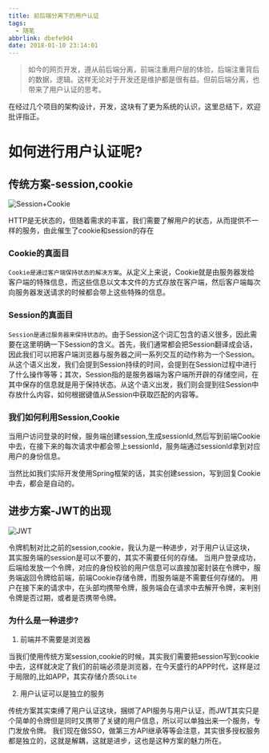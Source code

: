 ```yaml
---
title: 前后端分离下的用户认证
tags:
  - 随笔
abbrlink: dbefe9d4
date: 2018-01-10 23:14:01
---
```

> 如今的网页开发，遵从前后端分离，前端注重用户层的体验，后端注重背后的数据，逻辑。这样无论对于开发还是维护都是很有益。但前后端分离，也带来了用户认证的思考。

在经过几个项目的架构设计，开发，这块有了更为系统的认识，这里总结下，欢迎批评指正。

# 如何进行用户认证呢?

## 传统方案-session,cookie

![Session+Cookie](http://or0g12e5e.bkt.clouddn.com/blog/2018-01-12-030402.jpg)

HTTP是无状态的，但随着需求的丰富，我们需要了解用户的状态，从而提供不一样的服务，由此催生了cookie和session的存在

### Cookie的真面目
`Cookie是通过客户端保持状态的解决方案`。从定义上来说，Cookie就是由服务器发给客户端的特殊信息，而这些信息以文本文件的方式存放在客户端，然后客户端每次向服务器发送请求的时候都会带上这些特殊的信息。

### Session的真面目
`Session是通过服务器来保持状态的`。由于Session这个词汇包含的语义很多，因此需要在这里明确一下Session的含义。首先，我们通常都会把Session翻译成会话，因此我们可以把客户端浏览器与服务器之间一系列交互的动作称为一个Session。从这个语义出发，我们会提到Session持续的时间，会提到在Session过程中进行了什么操作等等；其次，Session指的是服务器端为客户端所开辟的存储空间，在其中保存的信息就是用于保持状态。从这个语义出发，我们则会提到往Session中存放什么内容，如何根据键值从Session中获取匹配的内容等。

### 我们如何利用Session,Cookie
当用户访问登录的时候，服务端创建session,生成sessionId,然后写到前端Cookie中去，在接下来的每次请求中都会带上sessionId，服务端通过sessionId拿到对应用户的身份信息。

当然比如我们实际开发使用Spring框架的话，其实创建session，写到回复Cookie中去，都会是自动的。

## 进步方案-JWT的出现

![JWT](http://or0g12e5e.bkt.clouddn.com/blog/2018-01-12-030316.png)

令牌机制对比之前的session,cookie，我认为是一种进步，对于用户认证这块，其实服务端的session是可以不要的，其实不需要任何的存储。
当用户登录成功，后端给发放一个令牌，对应的身份校验的用户信息可以直接加密封装在令牌中，服务端返回令牌给前端，前端Cookie存储令牌，而服务端是不需要任何存储的。
用户在接下来的请求中，在头部均携带令牌，服务端会在请求中去解开令牌，来判别令牌是否过期，或者是否携带令牌。

### 为什么是一种进步?

1. 前端并不需要是浏览器

当我们使用传统方案session,cookie的时候，其实我们需要把session写到cookie中去，这样就决定了我们的前端必须是浏览器，在今天盛行的APP时代，这样是过于局限的,比如APP，其实存储介质`SQLite`

2. 用户认证可以是独立的服务

传统方案其实束缚了用户认证这块，捆绑了API服务与用户认证，而JWT其实只是个简单的令牌但是同时又携带了关键的用户信息，所以可以单独出来一个服务，专门发放令牌。
我们现在做SSO，做第三方API继承等等会注意，其实很多授权服务都是独立的，这就是解耦，这就是进步，这也是这种方案的魅力所在。


